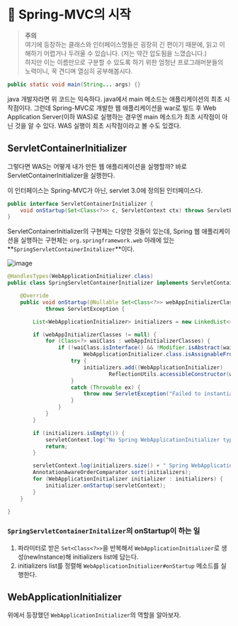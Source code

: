 # 🍃 Spring-MVC의 시작

> **주의**<br>여기에 등장하는 클래스와 인터페이스명들은 굉장히 긴 편이기 때문에, 읽고 이해하기 어렵거나 두려울 수 있습니다. (저는 약간 압도됨을 느꼈습니다.)<br>하지만 이는 이름만으로 구분할 수 있도록 하기 위한 엄청난 프로그래머분들의 노력이니, 꾹 견디며 열심히 공부해봅시다.

```java
public static void main(String... args) {}
```

java 개발자라면 위 코드는 익숙하다. java에서 main 메소드는 애플리케이션의 최초 시작점이다. 그런데 Spring-MVC로 개발한 웹 애플리케이션을 war로 빌드 후 Web Application Server(이하 WAS)로 실행하는 경우엔 main 메소드가 최초 시작점이 아닌 것을 알 수 있다. WAS 실행이 최초 시작점이라고 볼 수도 있겠다.

## ServletContainerInitializer

그렇다면 WAS는 어떻게 내가 만든 웹 애플리케이션을 실행할까? 바로 ServletContainerInitializer을 실행한다. 

이 인터페이스는 Spring-MVC가 아닌, servlet 3.0에 정의된 인터페이스다.

```java
public interface ServletContainerInitializer {
    void onStartup(Set<Class<?>> c, ServletContext ctx) throws ServletException;
}
```

ServletContainerInitializer의 구현체는 다양한 것들이 있는데, Spring 웹 애플리케이션을 실행하는 구현체는 `org.springframework.web` 아래에 있는 **`SpringServletContainerInitalizer`**이다. 

![image](https://user-images.githubusercontent.com/81006587/206980775-0934b60a-40b2-43f3-acc3-345f52df9ba8.png)


```java
@HandlesTypes(WebApplicationInitializer.class)
public class SpringServletContainerInitializer implements ServletContainerInitializer {

    @Override
    public void onStartup(@Nullable Set<Class<?>> webAppInitializerClasses, ServletContext servletContext)
            throws ServletException {

        List<WebApplicationInitializer> initializers = new LinkedList<>();

        if (webAppInitializerClasses != null) {
            for (Class<?> waiClass : webAppInitializerClasses) {
                if (!waiClass.isInterface() && !Modifier.isAbstract(waiClass.getModifiers()) &&
                        WebApplicationInitializer.class.isAssignableFrom(waiClass)) {
                    try {
                        initializers.add((WebApplicationInitializer)
                                ReflectionUtils.accessibleConstructor(waiClass).newInstance());
                    }
                    catch (Throwable ex) {
                        throw new ServletException("Failed to instantiate WebApplicationInitializer class", ex);
                    }
                }
            }
        }

        if (initializers.isEmpty()) {
            servletContext.log("No Spring WebApplicationInitializer types detected on classpath");
            return;
        }

        servletContext.log(initializers.size() + " Spring WebApplicationInitializers detected on classpath");
        AnnotationAwareOrderComparator.sort(initializers);
        for (WebApplicationInitializer initializer : initializers) {
            initializer.onStartup(servletContext);
        }
    }

}
```

### `SpringServletContainerInitalizer`의 onStartup이 하는 일

1. 파라미터로 받은 `Set<Class<?>>`을 반복해서 `WebApplicationInitializer`로 생성(newInstance)해 initializers list에 담는다.
2. initializers list를 정렬해 `WebApplicationInitializer#onStartup` 메소드를 실행한다.

## WebApplicationInitializer

위에서 등장했던 `WebApplicationInitializer`의 역할을 알아보자.

